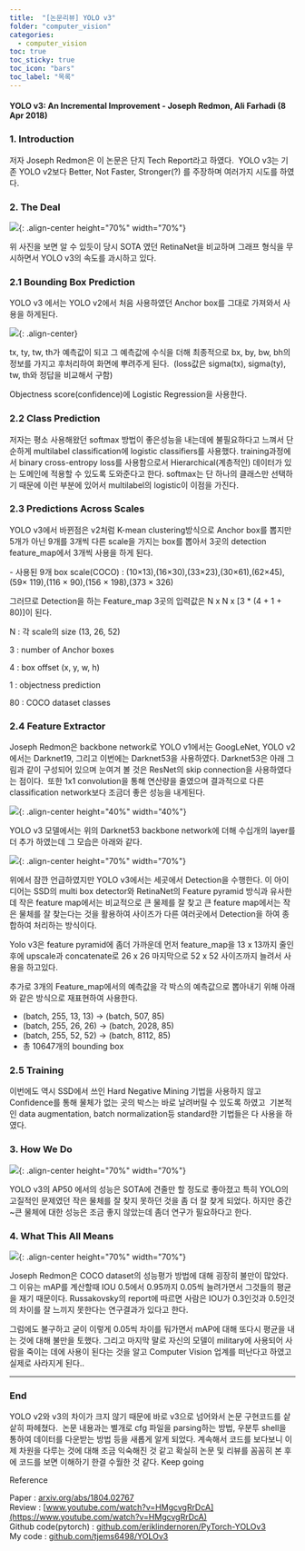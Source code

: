 ```yaml
---
title:  "[논문리뷰] YOLO v3"
folder: "computer_vision"
categories:
  - computer_vision
toc: true
toc_sticky: true
toc_icon: "bars"
toc_label: "목록"
---
```


#### YOLO v3: An Incremental Improvement - Joseph Redmon, Ali Farhadi (8 Apr 2018)

### **1\. Introduction**

저자 Joseph Redmon은 이 논문은 단지 Tech Report라고 하였다.  YOLO v3는 기존 YOLO v2보다 Better, Not Faster, Stronger(?) 를 주장하며 여러가지 시도를 하였다.

### **2\. The Deal**

![](/images/../images/2023-03-10-14-53-52.png){: .align-center height="70%" width="70%"}<br>

위 사진을 보면 알 수 있듯이 당시 SOTA 였던 RetinaNet을 비교하며 그래프 형식을 무시하면서 YOLO v3의 속도를 과시하고 있다. 

### **2.1 Bounding Box Prediction**

YOLO v3 에서는 YOLO v2에서 처음 사용하였던 Anchor box를 그대로 가져와서 사용을 하게된다.

![](/images/../images/2023-03-10-14-53-59.png){: .align-center}<br>

tx, ty, tw, th가 예측값이 되고 그 예측값에 수식을 더해 최종적으로 bx, by, bw, bh의 정보를 가지고 후처리하여 화면에 뿌려주게 된다.  (loss값은 sigma(tx), sigma(ty), tw, th와 정답을 비교해서 구함)

Objectness score(confidence)에 Logistic Regression을 사용한다.

### **2.2 Class Prediction**

저자는 평소 사용해왔던 softmax 방법이 좋은성능을 내는데에 불필요하다고 느껴서 단순하게 multilabel classification에 logistic classifiers를 사용했다. training과정에서 binary cross-entropy loss를 사용함으로서 Hierarchical(계층적인) 데이터가 있는 도메인에 적용할 수 있도록 도와준다고 한다. softmax는 단 하나의 클래스만 선택하기 때문에 이런 부분에 있어서 multilabel의 logistic이 이점을 가진다.

### **2.3 Predictions Across Scales**

YOLO v3에서 바뀐점은 v2처럼 K-mean clustering방식으로 Anchor box를 뽑지만 5개가 아닌 9개를 3개씩 다른 scale을 가지는 box를 뽑아서 3곳의 detection feature\_map에서 3개씩 사용을 하게 된다.

\- 사용된 9개 box scale(COCO) : (10×13),(16×30),(33×23),(30×61),(62×45),(59× 119),(116 × 90),(156 × 198),(373 × 326)

그러므로 Detection을 하는 Feature\_map 3곳의 입력값은 N x N x \[3 \* (4 + 1 + 80)\]이 된다.

N : 각 scale의 size (13, 26, 52)

3 : number of Anchor boxes

4 : box offset (x, y, w, h)

1 : objectness prediction

80 : COCO dataset classes

### **2.4 Feature Extractor**

Joseph Redmon은 backbone network로 YOLO v1에서는 GoogLeNet, YOLO v2에서는 Darknet19, 그리고 이번에는 Darknet53을 사용하였다. Darknet53은 아래 그림과 같이 구성되어 있으며 눈여겨 볼 것은 ResNet의 skip connection을 사용하였다는 점이다.  또한 1x1 convolution을 통해 연산량을 줄였으며 결과적으로 다른 classification network보다 조금더 좋은 성능을 내게된다.

![](/images/../images/2023-03-10-14-54-09.png){: .align-center height="40%" width="40%"}<br>

YOLO v3 모델에서는 위의 Darknet53 backbone network에 더해 수십개의 layer를 더 추가 하였는데 그 모습은 아래와 같다.

![](/images/../images/2023-03-10-14-54-22.png){: .align-center height="70%" width="70%"}<br>

위에서 잠깐 언급하였지만 YOLO v3에서는 세곳에서 Detection을 수행한다. 이 아이디어는 SSD의 multi box detector와 RetinaNet의 Feature pyramid 방식과 유사한데 작은 feature map에서는 비교적으로 큰 물제를 잘 찾고 큰 feature map에서는 작은 물체를 잘 찾는다는 것을 활용하여 사이즈가 다른 여러곳에서 Detection을 하여 종합하여 처리하는 방식이다.

Yolo v3은 feature pyramid에 좀더 가까운데 먼저 feature\_map을 13 x 13까지 줄인 후에 upscale과 concatenate로 26 x 26 마지막으로 52 x 52 사이즈까지 늘려서 사용을 하고있다.

추가로 3개의 Feature\_map에서의 예측값을 각 박스의 예측값으로 뽑아내기 위해 아래와 같은 방식으로 재표현하여 사용한다.

-   (batch, 255, 13, 13) -> (batch, 507, 85)
-   (batch, 255, 26, 26) -> (batch, 2028, 85)
-   (batch, 255, 52, 52) -> (batch, 8112, 85)
-   총 10647개의 bounding box

### **2.5 Training**

이번에도 역시 SSD에서 쓰인 Hard Negative Mining 기법을 사용하지 않고 Confidence를 통해 물체가 없는 곳의 박스는 바로 날려버릴 수 있도록 하였고  기본적인 data augmentation, batch normalization등 standard한 기법들은 다 사용을 하였다.

### **3\. How We Do**

![](/images/../images/2023-03-10-14-54-36.png){: .align-center height="70%" width="70%"}<br>

YOLO v3의 AP50 에서의 성능은 SOTA에 견줄만 할 정도로 좋아졌고 특히 YOLO의 고질적인 문제였던 작은 물체를 잘 찾지 못하던 것을 좀 더 잘 찾게 되었다. 하지만 중간~큰 물체에 대한 성능은 조금 좋지 않았는데 좀더 연구가 필요하다고 한다.

### **4\. What This All Means**

![](/images/../images/2023-03-10-14-54-42.png){: .align-center height="70%" width="70%"}<br>

Joseph Redmon은 COCO dataset의 성능평가 방법에 대해 굉장히 불만이 많았다. 그 이유는 mAP를 계산할때 IOU 0.5에서 0.95까지 0.05씩 늘려가면서 그것들의 평균을 재기 때문이다. Russakovsky의 report에 따르면 사람은 IOU가 0.3인것과 0.5인것의 차이를 잘 느끼지 못한다는 연구결과가 있다고 한다. 

그럼에도 불구하고 굳이 이렇게 0.05씩 차이를 둬가면서 mAP에 대해 또다시 평균을 내는 것에 대해 불만을 토했다. 그리고 마지막 말로 자신의 모델이 military에 사용되어 사람을 죽이는 데에 사용이 된다는 것을 알고 Computer Vision 업계를 떠난다고 하였고 실제로 사라지게 된다..

---

### **End**

YOLO v2와 v3의 차이가 크지 않기 때문에 바로 v3으로 넘어와서 논문 구현코드를 샅샅히 파헤쳤다.  논문 내용과는 별개로 cfg 파일을 parsing하는 방법, 우분투 shell을 통하여 데이터를 다운받는 방법 등을 새롭게 알게 되었다. 계속해서 코드를 보다보니 이제 차원을 다루는 것에 대해 조금 익숙해진 것 같고 확실히 논문 및 리뷰를 꼼꼼히 본 후에 코드를 보면 이해하기 한결 수월한 것 같다. 
Keep going

Reference

Paper : [arxiv.org/abs/1804.02767](https://arxiv.org/abs/1804.02767)  
Review : [www.youtube.com/watch?v=HMgcvgRrDcA](https://www.youtube.com/watch?v=HMgcvgRrDcA)  
Github code(pytorch) : [github.com/eriklindernoren/PyTorch-YOLOv3](https://github.com/eriklindernoren/PyTorch-YOLOv3)  
My code : [github.com/tjems6498/YOLOv3](https://github.com/tjems6498/YOLOv3)